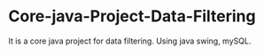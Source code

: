 # Core-java-Project-Data-Filtering
It is a core java project for  data filtering. Using java swing, mySQL.
